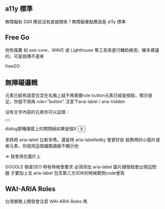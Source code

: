 ## a11y 標準
無障礙和 SSR 應該沒有直接關係？無障礙重點應該是 a11y 標準

## Free Go

他有推薦 如 axe-core、WAVE 或 Lighthouse 等工具來進行輔助檢測，蠻多建議的，可是我傳不進來

freeGO

## 無障礙邏輯

元素已經有語意包含在名稱上就不再需要role
button元素已經是按鈕，標示很足，你就不用再 role="button"
注意下aria-label / aria-hidden

沒有文字內容的元素你可以這樣：

<button aria-label="搜尋">
  <i class="icon-search"></i>
</button>

dialog那種彈窗上的關閉紐如果是個X
<button aria-label="刪除">X</button>

老師用 aria-label 比較多嗎，還是用 aria-labelledby 會更好些
裝飾用的小圖片或者元素，你就用這個讓閱讀器不顯示他
<i aria-hidden="true"></i>

=> 我會用在圖片上

GOOGLE 檢查SEO 時有時候會要求 必須添加 aria-label
圖片跟按鈕會出現這問題 才要加上去 aria-label
包含第三方SDK的時候範例code會寫

##  WAI-ARIA Roles
台灣實務上開發會注意 WAI-ARIA Roles 嗎
